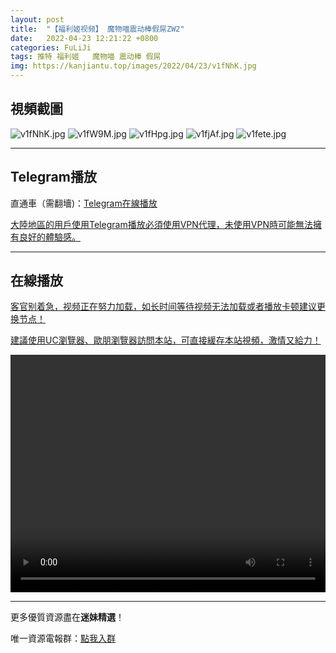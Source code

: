 ```yaml
---
layout: post
title:  "【福利姬视频】 魔物喵震动棒假屌ZW2"
date:   2022-04-23 12:21:22 +0800
categories: FuLiJi
tags: 推特 福利姬   魔物喵 震动棒 假屌
img: https://kanjiantu.top/images/2022/04/23/v1fNhK.jpg
---
```



## 視頻截圖

![v1fNhK.jpg](https://kanjiantu.top/images/2022/04/23/v1fNhK.jpg)
![v1fW9M.jpg](https://kanjiantu.top/images/2022/04/23/v1fW9M.jpg)
![v1fHpg.jpg](https://kanjiantu.top/images/2022/04/23/v1fHpg.jpg)
![v1fjAf.jpg](https://kanjiantu.top/images/2022/04/23/v1fjAf.jpg)
![v1fete.jpg](https://kanjiantu.top/images/2022/04/23/v1fete.jpg)

* * *
## Telegram播放

直通車（需翻墻)：[Telegram在線播放](https://t.me/mimeijingxuan/811)


<u>大陸地區的用戶使用Telegram播放必須使用VPN代理，未使用VPN時可能無法擁有良好的體驗感。</u> 
* * *
## 在線播放
<u>客官别着急，视频正在努力加载，如长时间等待视频无法加载或者播放卡顿建议更换节点！</u>

<u>建議使用UC瀏覽器、歐朋瀏覽器訪問本站，可直接緩存本站視頻，激情又給力！</u>
<center><video src="https://cdn.publer.io/uploads/videos/626153fcdb27976ad2176068/9f0fb47508b3a165a066102bbc5e0700.mp4" width="100%" height="380px" controls="controls"></video></center>

* * *
更多優質資源盡在**迷妹精選**！

唯一資源電報群：[點我入群](https://t.me/mimeijingxuan)


